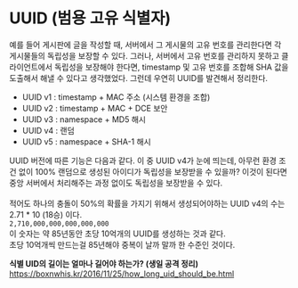 # UUID (범용 고유 식별자)  
예를 들어 게시판에 글을 작성할 때, 서버에서 그 게시물의 고유 번호를 관리한다면 각 게시물들의 독립성을 보장할 수 있다.
그러나, 서버에서 고유 번호를 관리하지 못하고 클라이언트에서 독립성을 보장해야 한다면, timestamp 및 고유 번호를 조합해 SHA 값을
도출해서 해낼 수 있다고 생각했었다. 그런데 우연히 UUID를 발견해서 정리한다.

* UUID v1 : timestamp + MAC 주소 (시스템 환경을 조합)
* UUID v2 : timestamp + MAC + DCE 보안
* UUID v3 : namespace + MD5 해시
* UUID v4 : 랜덤
* UUID v5 : namespace + SHA-1 해시

UUID 버전에 따른 기능은 다음과 같다. 이 중 UUID v4가 눈에 띄는데, 아무런 환경 조건 없이 100% 랜덤으로 생성된 아이디가 독립성을 보장받을 수 있을까?
이것이 된다면 중앙 서버에서 처리해주는 과정 없이도 독립성을 보장받을 수 있다.  
<br/>
적어도 하나의 충돌이 50%의 확률을 가지기 위해서 생성되어야하는 UUID v4의 수는 2.71 * 10 (18승) 이다.  
`2,710,000,000,000,000,000`  
이 숫자는 약 85년동안 초당 10억개의 UUID를 생성하는 것과 같다.  
초당 10억개씩 만드는걸 85년해야 중복이 날까 말까 한 수준인 것이다.
  
**식별 UID의 길이는 얼마나 길어야 하는가? (생일 공격 정리)**
https://boxnwhis.kr/2016/11/25/how_long_uid_should_be.html
